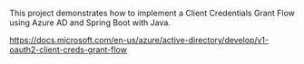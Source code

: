 This project demonstrates how to implement a Client Credentials Grant Flow using Azure AD and Spring Boot with Java.

https://docs.microsoft.com/en-us/azure/active-directory/develop/v1-oauth2-client-creds-grant-flow
